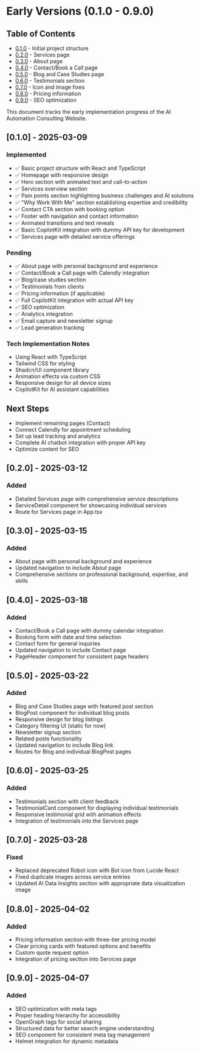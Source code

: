 
# Early Versions (0.1.0 - 0.9.0)

## Table of Contents
- [0.1.0](#010---2025-03-09) - Initial project structure
- [0.2.0](#020---2025-03-12) - Services page
- [0.3.0](#030---2025-03-15) - About page
- [0.4.0](#040---2025-03-18) - Contact/Book a Call page
- [0.5.0](#050---2025-03-22) - Blog and Case Studies page
- [0.6.0](#060---2025-03-25) - Testimonials section
- [0.7.0](#070---2025-03-28) - Icon and image fixes
- [0.8.0](#080---2025-04-02) - Pricing information
- [0.9.0](#090---2025-04-07) - SEO optimization

This document tracks the early implementation progress of the AI Automation Consulting Website.

## [0.1.0] - 2025-03-09

### Implemented
- ✅ Basic project structure with React and TypeScript
- ✅ Homepage with responsive design
- ✅ Hero section with animated text and call-to-action
- ✅ Services overview section
- ✅ Pain points section highlighting business challenges and AI solutions
- ✅ "Why Work With Me" section establishing expertise and credibility
- ✅ Contact CTA section with booking option
- ✅ Footer with navigation and contact information
- ✅ Animated transitions and text reveals
- ✅ Basic CopilotKit integration with dummy API key for development
- ✅ Services page with detailed service offerings

### Pending
- ✅ About page with personal background and experience
- ✅ Contact/Book a Call page with Calendly integration
- ✅ Blog/case studies section
- ✅ Testimonials from clients
- ✅ Pricing information (if applicable)
- ✅ Full CopilotKit integration with actual API key
- ✅ SEO optimization
- ✅ Analytics integration
- ✅ Email capture and newsletter signup
- ✅ Lead generation tracking

### Tech Implementation Notes
- Using React with TypeScript
- Tailwind CSS for styling
- Shadcn/UI component library
- Animation effects via custom CSS
- Responsive design for all device sizes
- CopilotKit for AI assistant capabilities

## Next Steps
- Implement remaining pages (Contact)
- Connect Calendly for appointment scheduling
- Set up lead tracking and analytics
- Complete AI chatbot integration with proper API key
- Optimize content for SEO

## [0.2.0] - 2025-03-12
### Added
- Detailed Services page with comprehensive service descriptions
- ServiceDetail component for showcasing individual services
- Route for Services page in App.tsx

## [0.3.0] - 2025-03-15
### Added
- About page with personal background and experience
- Updated navigation to include About page
- Comprehensive sections on professional background, expertise, and skills

## [0.4.0] - 2025-03-18
### Added
- Contact/Book a Call page with dummy calendar integration
- Booking form with date and time selection
- Contact form for general inquiries
- Updated navigation to include Contact page
- PageHeader component for consistent page headers

## [0.5.0] - 2025-03-22
### Added
- Blog and Case Studies page with featured post section
- BlogPost component for individual blog posts
- Responsive design for blog listings
- Category filtering UI (static for now)
- Newsletter signup section
- Related posts functionality
- Updated navigation to include Blog link
- Routes for Blog and individual BlogPost pages

## [0.6.0] - 2025-03-25
### Added
- Testimonials section with client feedback
- TestimonialCard component for displaying individual testimonials
- Responsive testimonial grid with animation effects
- Integration of testimonials into the Services page

## [0.7.0] - 2025-03-28
### Fixed
- Replaced deprecated Robot icon with Bot icon from Lucide React
- Fixed duplicate images across service entries
- Updated AI Data Insights section with appropriate data visualization image

## [0.8.0] - 2025-04-02
### Added
- Pricing information section with three-tier pricing model
- Clear pricing cards with featured options and benefits
- Custom quote request option
- Integration of pricing section into Services page

## [0.9.0] - 2025-04-07
### Added
- SEO optimization with meta tags
- Proper heading hierarchy for accessibility
- OpenGraph tags for social sharing
- Structured data for better search engine understanding
- SEO component for consistent meta tag management
- Helmet integration for dynamic metadata
